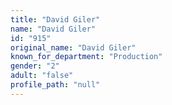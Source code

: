 ```yaml
---
title: "David Giler"
name: "David Giler"
id: "915"
original_name: "David Giler"
known_for_department: "Production"
gender: "2"
adult: "false"
profile_path: "null"
---
```

